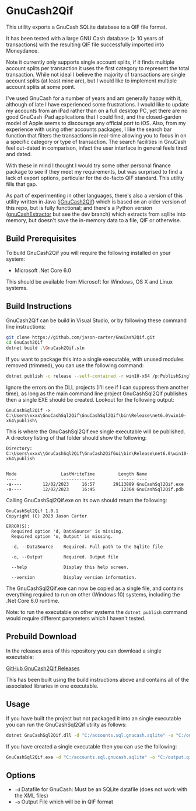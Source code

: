 # GnuCash2Qif

This utility exports a GnuCash SQLite database to a QIF file format.

It has been tested with a large GNU Cash database (> 10 years of transactions) with the resulting QIF file successfully imported into Moneydance.

Note it currently only supports single account splits, if it finds multiple account splits per transaction it uses the first category to represent the total transaction. While not ideal I believe the majority of transactions are single account splits (at least mine are), but I would like to implement multiple account splits at some point.

I've used GnuCash for a number of years and am generally happy with it, although of late I have experienced some frustrations. I would like to update my accounts from an iPad rather than on a full desktop PC, yet there are no good GnuCash iPad applications that I could find, and the closed-garden model of Apple seems to discourage any official port to iOS. Also, from my experience with using other accounts packages, I like the search bar function that filters the transactions in real-time allowing you to focus in on a specific category or type of transaction. The search facilities in GnuCash feel out-dated in comparison, infact the user interface in general feels tired and dated.

With these in mind I thought I would try some other personal finance package to see if they meet my requirements, but was surprised to find a lack of export options, particular for the de-facto QIF standard. This utility fills that gap.

As part of experimenting in other languages, there's also a version of this utility written in Java ([jGnuCash2Qif](https://github.com/Jason-Carter/jGnuCash2Qif)) which is based on an older version of this repo, but is fully functional; and there's a Python version ([gnuCashExtractor](https://github.com/jason-carter/gnuCashExtractor) but see the dev branch) which extracts from sqllite into memory, but doesn't save the in-memory data to a file, QIF or otherwise.

## Build Prerequisites

To build GnuCash2Qif you will require the following installed on your system:

* Microsoft .Net Core 6.0

This should be available from Microsoft for Windows, OS X and Linux systems.

## Build Instructions

GnuCash2Qif can be build in Visual Studio, or by following these command line instructions:

```bash
git clone https://github.com/jason-carter/GnuCash2Qif.git
cd GnuCash2Qif
dotnet build .\GnuCash2Qif.sln
```

If you want to package this into a single executable, with unused modules removed (trimmed), you can use the following command:

```bash
dotnet publish -c release --self-contained -r win10-x64 /p:PublishSingleFile=true /p:PublishTrimmed=true
```

Ignore the errors on the DLL projects (I'll see if I can suppress them another time), as long as the main command line project GnuCashSql2Qif publishes then a single EXE should be created. Lookout for the following output:

```text
GnuCashSql2Qif -> C:\Users\xxxx\GnuCashSql2Qif\GnuCashSql2Qif\bin\Release\net6.0\win10-x64\publish\
```

This is where the GnuCashSql2Qif.exe single executable will be published. A directory listing of that folder should show the following:

```text
Directory: C:\Users\xxxx\\GnuCashSql2Qif\GnuCash2QifGui\bin\Release\net6.0\win10-x64\publish


Mode                 LastWriteTime         Length Name
----                 -------------         ------ ----
-a----        12/02/2023     16:57       29113889 GnuCashSql2Qif.exe
-a----        12/02/2023     16:45          12364 GnuCashSql2Qif.pdb
```

Calling GnuCashSql2Qif.exe on its own should return the following:

```text
GnuCashSql2Qif 1.0.1
Copyright (C) 2023 Jason Carter

ERROR(S):
  Required option 'd, DataSource' is missing.
  Required option 'o, Output' is missing.

  -d, --DataSource    Required. Full path to the Sqlite file

  -o, --Output        Required. Output file

  --help              Display this help screen.

  --version           Display version information.
```

The GnuCashSql2Qif.exe can now be copied as a single file, and contains everything required to run on other (Windows 10) systems, including the .Net Core 6.0 runtime.

Note: to run the executable on other systems the ```dotnet publish``` command would require different parameters which I haven't tested.

## Prebuild Download

In the releases area of this repository you can download a single executable:

[GitHub GnuCash2Qif Releases](https://github.com/Jason-Carter/GnuCash2Qif/releases)

This has been built using the build instructions above and contains all of the associated libraries in one executable.

## Usage

If you have built the project but not packaged it into an single executable you can run the GnuCashSql2Qif utility as follows:

```bash
dotnet GnuCashSql2Qif.dll -d "C:/accounts.sql.gnucash.sqlite" -o "C:/output.qif"
```

If you have created a single executable then you can use the following:

```bash
GnuCashSql2Qif.exe -d "C:/accounts.sql.gnucash.sqlite" -o "C:/output.qif"
```

## Options

* `-d` Datafile for GnuCash: Must be an SQLite datafile (does not work with the XML files)
* `-o` Output File which will be in QIF format
